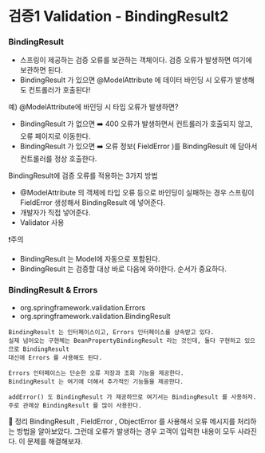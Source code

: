 
# 검증1 Validation - BindingResult2

### BindingResult

- 스프링이 제공하는 검증 오류를 보관하는 객체이다. 검증 오류가 발생하면 여기에 보관하면 된다.
- BindingResult 가 있으면 @ModelAttribute 에 데이터 바인딩 시 오류가 발생해도 컨트롤러가 호출된다!

예) @ModelAttribute에 바인딩 시 타입 오류가 발생하면?
- BindingResult 가 없으면 ➡️  400 오류가 발생하면서 컨트롤러가 호출되지 않고, 오류 페이지로 이동한다.
- BindingResult 가 있으면 ➡️  오류 정보( FieldError )를 BindingResult 에 담아서 컨트롤러를 정상 호출한다.

BindingResult에 검증 오류를 적용하는 3가지 방법
- @ModelAttribute 의 객체에 타입 오류 등으로 바인딩이 실패하는 경우 스프링이 FieldError 생성해서
  BindingResult 에 넣어준다.
- 개발자가 직접 넣어준다.
- Validator 사용

❗️주의
- BindingResult 는 Model에 자동으로 포함된다.
- BindingResult 는 검증할 대상 바로 다음에 와야한다. 순서가 중요하다. 


### BindingResult & Errors

- org.springframework.validation.Errors
- org.springframework.validation.BindingResult 

```text
BindingResult 는 인터페이스이고, Errors 인터페이스를 상속받고 있다.
실제 넘어오는 구현체는 BeanPropertyBindingResult 라는 것인데, 둘다 구현하고 있으므로 BindingResult
대신에 Errors 를 사용해도 된다. 

Errors 인터페이스는 단순한 오류 저장과 조회 기능을 제공한다.
BindingResult 는 여기에 더해서 추가적인 기능들을 제공한다.

addError() 도 BindingResult 가 제공하므로 여기서는 BindingResult 를 사용하자. 
주로 관례상 BindingResult 를 많이 사용한다.
```

💯 정리
BindingResult , FieldError , ObjectError 를 사용해서 오류 메시지를 처리하는 방법을 알아보았다.
그런데 오류가 발생하는 경우 고객이 입력한 내용이 모두 사라진다. 이 문제를 해결해보자.









